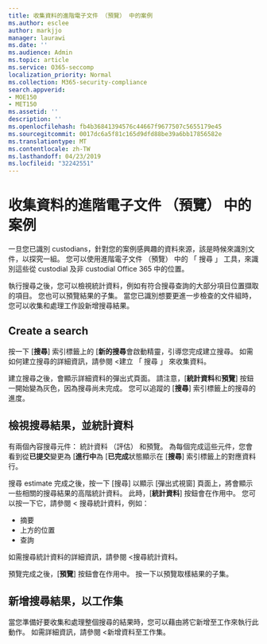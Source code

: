 ```yaml
---
title: 收集資料的進階電子文件 （預覽） 中的案例
ms.author: esclee
author: markjjo
manager: laurawi
ms.date: ''
ms.audience: Admin
ms.topic: article
ms.service: O365-seccomp
localization_priority: Normal
ms.collection: M365-security-compliance
search.appverid:
- MOE150
- MET150
ms.assetid: ''
description: ''
ms.openlocfilehash: fb4b36841394576c44667f9677507c5655179e45
ms.sourcegitcommit: 0017dc6a5f81c165d9dfd88be39a6bb17856582e
ms.translationtype: MT
ms.contentlocale: zh-TW
ms.lasthandoff: 04/23/2019
ms.locfileid: "32242551"
---
```

# <a name="collect-data-for-a-case-in-advanced-ediscovery-preview"></a>收集資料的進階電子文件 （預覽） 中的案例

一旦您已識別 custodians，針對您的案例感興趣的資料來源，該是時候來識別文件，以探究一組。 您可以使用進階電子文件 （預覽） 中的 「 搜尋 」 工具，來識別這些從 custodial 及非 custodial Office 365 中的位置。

執行搜尋之後，您可以檢視統計資料，例如有符合搜尋查詢的大部分項目位置擷取的項目。 您也可以預覽結果的子集。 當您已識別想要更進一步檢查的文件組時，您可以收集和處理工作設新增搜尋結果。

## <a name="create-a-search"></a>Create a search

按一下 [**搜尋**] 索引標籤上的 [**新的搜尋**會啟動精靈，引導您完成建立搜尋。 如需如何建立搜尋的詳細資訊，請參閱 <<c0>建立 「 搜尋 」 來收集資料。

建立搜尋之後，會顯示詳細資料的彈出式頁面。 請注意，[**統計資料**和**預覽**] 按鈕一開始變為灰色，因為搜尋尚未完成。 您可以追蹤的 [**搜尋**] 索引標籤上的搜尋的進度。

## <a name="view-search-results-and-statistics"></a>檢視搜尋結果，並統計資料
有兩個內容搜尋元件： 統計資料 （評估） 和預覽。 為每個完成這些元件，您會看到從**已提交**變更為 [**進行中**為 [**已完成**狀態顯示在 [**搜尋**] 索引標籤上的對應資料行。

搜尋 estimate 完成之後，按一下 [搜尋] 以顯示 [彈出式視窗] 頁面上，將會顯示一些相關的搜尋結果的高階統計資料。 此時，[**統計資料**] 按鈕會在作用中。 您可以按一下它，請參閱 < 搜尋統計資料，例如：

- 摘要
- 上方的位置
- 查詢

如需搜尋統計資料的詳細資訊，請參閱 <<c0>搜尋統計資料。

預覽完成之後，[**預覽**] 按鈕會在作用中。 按一下以預覽取樣結果的子集。

## <a name="adding-search-results-to-a-working-set"></a>新增搜尋結果，以工作集

當您準備好要收集和處理整個搜尋的結果時，您可以藉由將它新增至工作來執行此動作。 如需詳細資訊，請參閱 <<c0>新增資料至工作集。 